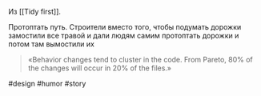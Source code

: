 Из [[Tidy first]].

Протоптать путь. Строители вместо того, чтобы подумать дорожки замостили все травой и дали людям самим протоптать дорожки и потом там вымостили их

> «Behavior changes tend to cluster in the code. From Pareto, 80% of the changes will occur in 20% of the files.»

#design #humor #story